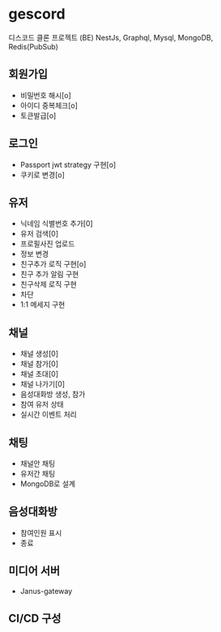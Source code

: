 # gescord

디스코드 클론 프로젝트 (BE)
NestJs, Graphql, Mysql, MongoDB, Redis(PubSub)

## 회원가입

- 비밀번호 해시[o]
- 아이디 중복체크[o]
- 토큰발급[o]

## 로그인

- Passport jwt strategy 구현[o]
- 쿠키로 변경[o]

## 유저

- 닉네임 식별번호 추가[0]
- 유저 검색[0]
- 프로필사진 업로드
- 정보 변경
- 친구추가 로직 구현[o]
- 친구 추가 알림 구현
- 친구삭제 로직 구현
- 차단
- 1:1 메세지 구현

## 채널

- 채널 생성[0]
- 채널 참가[0]
- 채널 초대[0]
- 채널 나가기[0]
- 음성대화방 생성, 참가
- 참여 유저 상태
- 실시간 이벤트 처리

## 채팅
- 채널안 채팅
- 유저간 채팅
- MongoDB로 설계

## 음성대화방

- 참여인원 표시
- 종료

## 미디어 서버

- Janus-gateway

## CI/CD 구성